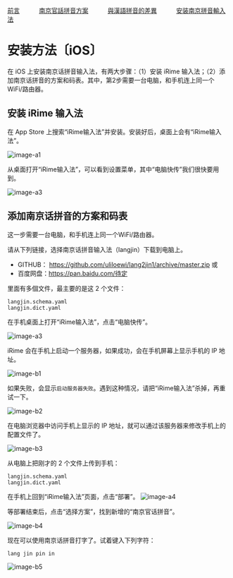 
<tr>
<td><a style="margin-right: 40px;" href="https://uliloewi.github.io/LangJinPinIn/CiwnIwn">前言</a></td>
<td ><a style="margin-right: 40px;" href="https://uliloewi.github.io/LangJinPinIn/PinInFangAng">南京官話拼音方案</a></td>
<td ><a style="margin-right: 40px;" href="https://uliloewi.github.io/LangJinPinIn/LinIwnChaI">與漢語拼音的差異</a></td>
<td ><a style="margin-right: 40px;" href="https://uliloewi.github.io/LangJinPinIn/angzhuangfa">安装南京拼音輸入法</a></td>
</tr>

# 安装方法〔iOS〕



在 iOS 上安装南京话拼音输入法，有两大步骤：（1）安装 iRime 输入法；（2）添加南京话拼音的方案和码表。其中，第2步需要一台电脑，和手机连上同一个WiFi/路由器。

## 安装 iRime 输入法

在 App Store 上搜索“iRime输入法”并安装。安装好后，桌面上会有“iRime输入法”。

![image-a1]

从桌面打开“iRime输入法”，可以看到设置菜单，其中“电脑快传”我们很快要用到。

![image-a3]

## 添加南京话拼音的方案和码表

这一步需要一台电脑，和手机连上同一个WiFi/路由器。

请从下列链接，选择南京话拼音输入法（langjin）下载到电脑上。
- GITHUB： https://github.com/uliloewi/lang2jin1/archive/master.zip
或
- 百度网盘：https://pan.baidu.com/待定


里面有多個文件，最主要的是这 2 个文件：

```
langjin.schema.yaml
langjin.dict.yaml
```

在手机桌面上打开“iRime输入法”，点击“电脑快传”。

![image-a3]

iRime 会在手机上启动一个服务器，如果成功，会在手机屏幕上显示手机的 IP 地址。

![image-b1]

如果失败，会显示`启动服务器失败`。遇到这种情况，请把“iRime输入法”杀掉，再重试一下。

![image-b2]

在电脑浏览器中访问手机上显示的 IP 地址，就可以通过该服务器来修改手机上的配置文件了。

![image-b3]

从电脑上把刚才的 2 个文件上传到手机：

```
langjin.schema.yaml
langjin.dict.yaml
```

在手机上回到“iRime输入法”页面，点击“部署”。
![image-a4]

等部署结束后，点击“选择方案”，找到新增的“南京官话拼音”。

![image-b4]

现在可以使用南京话拼音打字了。试着键入下列字符：

```
lang jin pin in
```

![image-b5]

[image-a1]: https://uliloewi.github.io/LangJinPinIn/img/irimeA1.jpg
[image-a3]: https://uliloewi.github.io/LangJinPinIn/img/irimeA3.jpg
[image-a4]: https://uliloewi.github.io/LangJinPinIn/img/irimeA4.jpg

[image-b1]: https://uliloewi.github.io/LangJinPinIn/img/irimeB1.jpg
[image-b2]: https://uliloewi.github.io/LangJinPinIn/img/irimeB2.jpg
[image-b3]: https://uliloewi.github.io/LangJinPinIn/img/irimeB3.jpg
[image-b4]: https://uliloewi.github.io/LangJinPinIn/img/irimeB4.jpg
[image-b5]: https://uliloewi.github.io/LangJinPinIn/img/irimeB5.jpg

